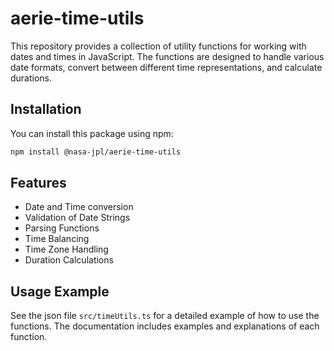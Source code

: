 # aerie-time-utils

This repository provides a collection of utility functions for working with dates and times in JavaScript. The functions are designed to handle various date formats, convert between different time representations, and calculate durations.

## Installation

You can install this package using npm:
```bash
npm install @nasa-jpl/aerie-time-utils
```

## Features
- Date and Time conversion
- Validation of Date Strings
- Parsing Functions
- Time Balancing
- Time Zone Handling
- Duration Calculations

## Usage Example
See the json file `src/timeUtils.ts` for a detailed example of how to use the functions. The documentation includes examples and explanations of each function.



    